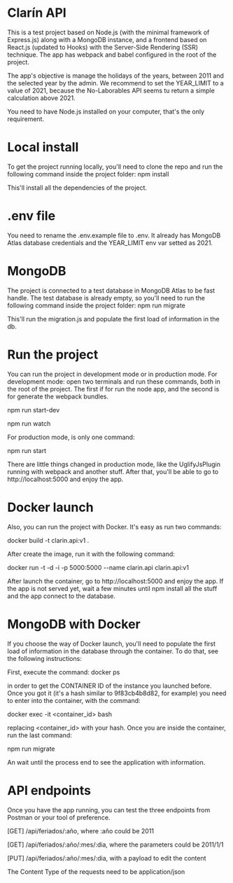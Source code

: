 # Clarín API
This is a test project based on Node.js (with the minimal framework of Express.js) along with a MongoDB instance, and a frontend based on React.js (updated to Hooks) with the Server-Side Rendering (SSR) technique.
The app has webpack and babel configured in the root of the project.

The app's objective is manage the holidays of the years, between 2011 and the selected year by the admin. We recommend to set the YEAR_LIMIT to a value of 2021, because the No-Laborables API seems tu return a simple calculation above 2021.

You need to have Node.js installed on your computer, that's the only requirement. 

# Local install
To get the project running locally, you'll need to clone the repo and run the following command inside the project folder: npm install

This'll install all the dependencies of the project.

# .env file
You need to rename the .env.example file to .env. It already has MongoDB Atlas database credentials and the YEAR_LIMIT env var setted as 2021.

# MongoDB 
The project is connected to a test database in MongoDB Atlas to be fast handle. The test database is already empty, so you'll need to run the following command inside the project folder: npm run migrate

This'll run the migration.js and populate the first load of information in the db.

# Run the project
You can run the project in development mode or in production mode.
For development mode: open two terminals and run these commands, both in the root of the project. The first if for run the node app, and the second is for generate the webpack bundles.


npm run start-dev

npm run watch


For production mode, is only one command:


npm run start

There are little things changed in production mode, like the UglifyJsPlugin running with webpack and another stuff.
After that, you'll be able to go to http://localhost:5000 and enjoy the app.

# Docker launch
Also, you can run the project with Docker. It's easy as run two commands:

docker build -t clarin.api:v1 .

After create the image, run it with the following command:

docker run -t -d -i -p 5000:5000 --name clarin.api clarin.api:v1

After launch the container, go to http://localhost:5000 and enjoy the app. If the app is not served yet, wait a few minutes until npm install all the stuff and the app connect to the database.

# MongoDB with Docker
If you choose the way of Docker launch, you'll need to populate the first load of information in the database through the container. To do that, see the following instructions:

First, execute the command: docker ps

in order to get the CONTAINER ID of the instance you launched before.
Once you got it (it's a hash similar to 9f83cb4b8d82, for example) you need to enter into the container, with the command: 

docker exec -it <container_id> bash

replacing <container_id> with your hash.
Once you are inside the container, run the last command: 

npm run migrate

An wait until the process end to see the application with information.

# API endpoints
Once you have the app running, you can test the three endpoints from Postman or your tool of preference.

[GET] /api/feriados/:año, where :año could be 2011

[GET] /api/feriados/:año/:mes/:dia, where the parameters could be 2011/1/1

[PUT] /api/feriados/:año/:mes/:dia, with a payload to edit the content

The Content Type of the requests need to be application/json


